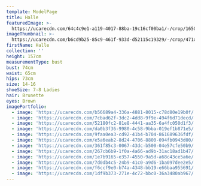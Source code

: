 ```yaml
---
template: ModelPage
title: Halle
featuredImage: >-
  https://ucarecdn.com/64c4c9e1-a119-4017-88ba-19c16cf00ba1/-/crop/1650x971/0,0/-/preview/
imageThumbnail: >-
  https://ucarecdn.com/b6cd9b25-85c9-461f-933d-d52115c19329/-/crop/471x623/151,72/-/preview/
firstName: Halle
collection: ''
height: 157cm
measurementType: bust
bust: 74cm
waist: 65cm
hips: 73cm
size: 14-16
shoeSize: 7-8 Ladies
hair: Brunette
eyes: Brown
imagePortfolio:
  - image: 'https://ucarecdn.com/b56689a4-336a-4881-8015-c78d80e19b0f/'
  - image: 'https://ucarecdn.com/7cbad62f-3dc2-4dd8-9f9e-494f6d71decd/'
  - image: 'https://ucarecdn.com/52180fc2-81e8-4441-aa35-6a4fc050d1f3/'
  - image: 'https://ucarecdn.com/da0b3f36-9980-4c58-9bba-019ef1b871e5/'
  - image: 'https://ucarecdn.com/9faa0ea3-cd92-41b4-b704-861689636fdf/'
  - image: 'https://ucarecdn.com/e5a6eab2-8d24-4706-8800-094fb0943d00/'
  - image: 'https://ucarecdn.com/361f85c3-0067-43dc-b500-04e57cfe50b9/'
  - image: 'https://ucarecdn.com/267cb6b9-1f0a-4a66-ad9b-31ac18ad1b47/'
  - image: 'https://ucarecdn.com/1e7b9165-e357-4550-9a5d-a68c43ce5a6e/'
  - image: 'https://ucarecdn.com/7d0db4c5-24b9-41c0-a9d6-1ba097dee2e5/'
  - image: 'https://ucarecdn.com/f6ccf9e0-b74a-4348-bb19-e66baa955691/'
  - image: 'https://ucarecdn.com/1df9b373-271e-4c72-bbc0-36a3480ab967/'
---
```


